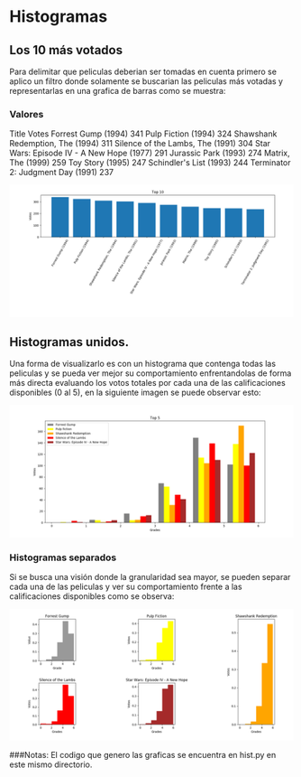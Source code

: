 # Histogramas


## Los 10 más votados

Para delimitar que peliculas deberian ser tomadas en cuenta primero se aplico un filtro donde solamente se buscarian las peliculas más votadas y representarlas en una grafica de barras como se muestra:

### Valores
Title  										Votes
Forrest Gump (1994)    						 341
Pulp Fiction (1994)    						 324
Shawshank Redemption, The (1994)    		 311
Silence of the Lambs, The (1991)    		 304
Star Wars: Episode IV - A New Hope (1977)    291
Jurassic Park (1993)    					 274
Matrix, The (1999)    						 259
Toy Story (1995)    						 247
Schindler's List (1993)    					 244
Terminator 2: Judgment Day (1991)    		 237


![alt text](https://github.com/drefk99/pythonClass/blob/master/histogram/best_10.png)

## Histogramas unidos.

Una forma de visualizarlo es con un histograma que contenga todas las peliculas y se pueda ver mejor su comportamiento enfrentandolas de forma más directa evaluando los votos totales por cada una de las calificaciones disponibles (0 al 5), en la siguiente imagen se puede observar esto:

![alt text](https://github.com/drefk99/pythonClass/blob/master/histogram/united_graphs.png)

### Histogramas separados

Si se busca una visión donde la granularidad sea mayor, se pueden separar cada una de las peliculas y ver su comportamiento frente a las calificaciones disponibles como se observa:

![alt text](https://github.com/drefk99/pythonClass/blob/master/histogram/separate_hist.png)

###Notas:
El codigo que genero las graficas se encuentra en hist.py en este mismo directorio.	
